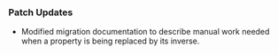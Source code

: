 ### Patch Updates

- Modified migration documentation to describe manual work needed when a property is being replaced by its inverse.
